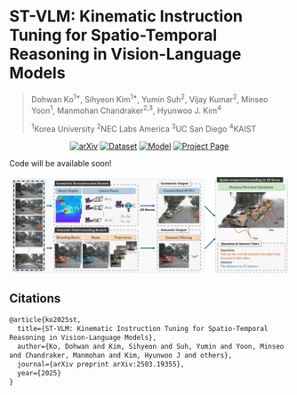 # ST-VLM: Kinematic Instruction Tuning for Spatio-Temporal Reasoning in Vision-Language Models

> Dohwan Ko<sup>1*</sup>, Sihyeon Kim<sup>1*</sup>, Yumin Suh<sup>2</sup>, Vijay Kumar<sup>2</sup>, Minseo Yoon<sup>1</sup>, Manmohan Chandraker<sup>2,3</sup>, Hyunwoo J. Kim<sup>4</sup>
>
> <sup>1</sup>Korea University   <sup>2</sup>NEC Labs America  <sup>3</sup>UC San Diego  <sup>4</sup>KAIST

<p align="center">
  <a href="https://arxiv.org/abs/2503.19355"><img src="https://img.shields.io/badge/arXiv-2503.19355-b31b1b.svg" alt="arXiv"></a>
	<a href=""><img src="https://img.shields.io/badge/🤗%20Dataset-STKit (soon)-ffca28" alt="Dataset"></a>
  <a href=""><img src="https://img.shields.io/badge/🤗%20Model-ST--VLM (soon)-4dc0b0" alt="Model"></a>
  <a href="https://ikodoh.github.io/ST-VLM"><img src="https://img.shields.io/badge/🔗%20Project%20-%20Page-0078D4" alt="Project Page"></a>
</p>


Code will be available soon!


<div align="center">
  <img src="asset/main.png" width="900px" />
</div>


## Citations

```
@article{ko2025st,
  title={ST-VLM: Kinematic Instruction Tuning for Spatio-Temporal Reasoning in Vision-Language Models},
  author={Ko, Dohwan and Kim, Sihyeon and Suh, Yumin and Yoon, Minseo and Chandraker, Manmohan and Kim, Hyunwoo J and others},
  journal={arXiv preprint arXiv:2503.19355},
  year={2025}
}
```
